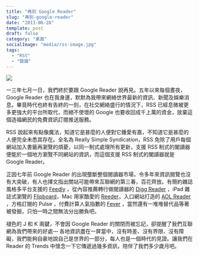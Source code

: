 ```yaml
---
title: "再別 Google Reader"
slug: "再別-google-reader"
date: "2013-06-28"
template: post
draft: false
category: "桌面"
socialImage: "media/rss-image.jpg"
tags:
  - "RSS"
  - "閱讀"
---
```


![](/media/rss-image.jpg)

一三年七月一日，我們終於要跟 Google Reader 說再見。五年以來每個晝夜，Google Reader 也在我身邊，默默為我帶來網絡世界最新的資訊、新聞及娛樂消息。畢竟時代也終有告終的一刻，在社交網絡盛行的情況下，RSS 已經息微被更多更強大的平台所取代，而絕不使壞的 Google 也要收回成千上萬的資金，放棄這個造福網民的免費資訊訂閱推送服務。

RSS 說起來有點像魔法，知道它是甚麼的人便對它鍾愛有嘉，不知道它是甚麼的人便完全未悉其存在。全名為 Really Simple Syndication，RSS 免除了用戶每個網站加入書籤再瀏覽的煩憂，以同一制式處理所有更新，支援 RSS 制式的閣讀器便能於一個地方瀏覽不同網站的資訊，而這個支援 RSS 制式的閣讀器就是 Google Reader。

正因七年前 Google Reader 的出現壟斷整個閱讀器市場，令多年來資訊閱覽也沒有大突破，有人也擇文指出關站可能帶來互聯網的第三春，百花齊放。有簡約雜誌風格多平台支援的 [Feedly](http://www.feedly.com/index.html) ，從內容推薦轉行做閱讀器的 [Digg Reader](https://digg.com/) ，iPad 雜誌式瀏覽的 [Flipboard](https://flipboard.com/)，Mac 用家酷愛的 [Reeder](https://reederapp.com/)，入口網站打造的 [AOL Reader](http://reader.aol.com/) ，方格訂閱的 Pulse ，付費計算人氣指數的 [Fever](https://feedafever.com/) ，當然還有一堆堆替代品等著被發掘，只怕一時之間無法分出勝負吧。

褪色的 J 和 K 兩鍵，不會因 Google Reader 的關閉而被忘記，卻提醒了我們互聯網為我們帶來的好處— 各地資訊盡在一屏當中，沒有時差、沒有界限、沒有障礙，我們能夠自豪地說自己是世界的一部分，每人也是一個時代的見證。讓我們在 Reader 的 Trends 中懷念一下它傳遞過幾多資訊，陪伴了我們多少歲月吧。
